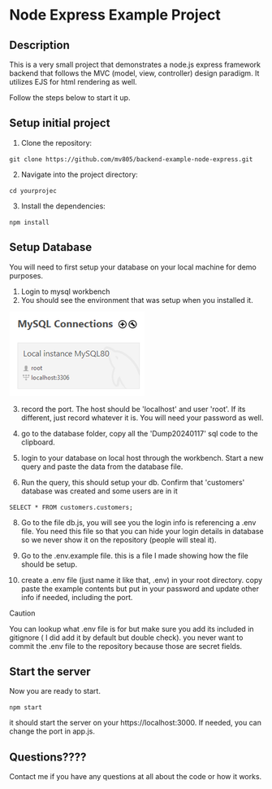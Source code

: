 # Node Express Example Project

## Description

This is a very small project that demonstrates a node.js express framework backend that follows the MVC (model, view, controller) design paradigm. It utilizes EJS for html rendering as well. 

Follow the steps below to start it up.

## Setup initial project

1. Clone the repository:

`git clone https://github.com/mv805/backend-example-node-express.git`

2. Navigate into the project directory:

`cd yourprojec`

3. Install the dependencies:

`npm install`

## Setup Database

You will need to first setup your database on your local machine for demo purposes. 

1. Login to mysql workbench
2. You should see the environment that was setup when you installed it.

![mysql login](./images/mysqllogin.PNG)

3. record the port. The host should be 'localhost' and user 'root'. If its different, just record whatever it is. You will need your password as well.

4. go to the database folder, copy all the 'Dump20240117' sql code to the clipboard.

5. login to your database on local host through the workbench. Start a new query and paste the data from the database file.

6. Run the query, this should setup your db. Confirm that 'customers' database was created and some users are in it
   
`SELECT * FROM customers.customers;`

8. Go to the file db.js, you will see you the login info is referencing a .env file. You need this file so that you can hide your login details in database so we never show it on the repository (people will steal it).

9. Go to the .env.example file. this is a file I made showing how the file should be setup. 

10. create a .env file (just name it like that, .env) in your root directory. copy paste the example contents but put in your password and update other info if needed, including the port.

> [!CAUTION]
You can lookup what .env file is for but make sure you add its included in gitignore ( I did add it by default but double check). you never want to commit the .env file to the repository because those are secret fields.

## Start the server

Now you are ready to start. 

`npm start`

it should start the server on your https://localhost:3000. If needed, you can change the port in app.js.

## Questions????
Contact me if you have any questions at all about the code or how it works.

